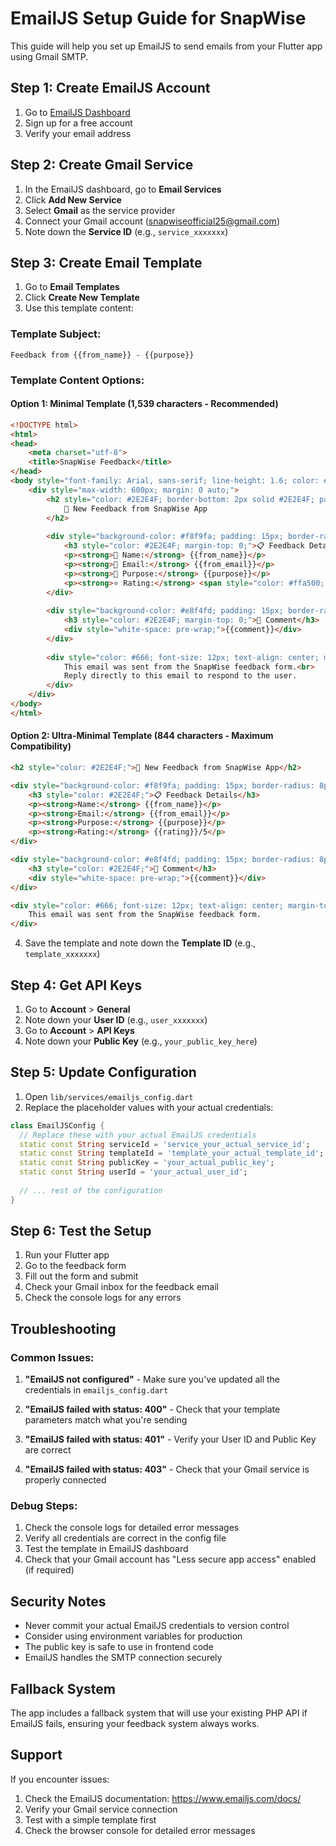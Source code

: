 # EmailJS Setup Guide for SnapWise

This guide will help you set up EmailJS to send emails from your Flutter app using Gmail SMTP.

## Step 1: Create EmailJS Account

1. Go to [EmailJS Dashboard](https://dashboard.emailjs.com/)
2. Sign up for a free account
3. Verify your email address

## Step 2: Create Gmail Service

1. In the EmailJS dashboard, go to **Email Services**
2. Click **Add New Service**
3. Select **Gmail** as the service provider
4. Connect your Gmail account (snapwiseofficial25@gmail.com)
5. Note down the **Service ID** (e.g., `service_xxxxxxx`)

## Step 3: Create Email Template

1. Go to **Email Templates**
2. Click **Create New Template**
3. Use this template content:

### Template Subject:
```
Feedback from {{from_name}} - {{purpose}}
```

### Template Content Options:

#### Option 1: Minimal Template (1,539 characters - Recommended)
```html
<!DOCTYPE html>
<html>
<head>
    <meta charset="utf-8">
    <title>SnapWise Feedback</title>
</head>
<body style="font-family: Arial, sans-serif; line-height: 1.6; color: #333; margin: 0; padding: 20px;">
    <div style="max-width: 600px; margin: 0 auto;">
        <h2 style="color: #2E2E4F; border-bottom: 2px solid #2E2E4F; padding-bottom: 10px;">
            📧 New Feedback from SnapWise App
        </h2>
        
        <div style="background-color: #f8f9fa; padding: 15px; border-radius: 8px; margin: 15px 0;">
            <h3 style="color: #2E2E4F; margin-top: 0;">📋 Feedback Details</h3>
            <p><strong>👤 Name:</strong> {{from_name}}</p>
            <p><strong>📧 Email:</strong> {{from_email}}</p>
            <p><strong>🎯 Purpose:</strong> {{purpose}}</p>
            <p><strong>⭐ Rating:</strong> <span style="color: #ffa500; font-weight: bold;">{{rating}}/5</span></p>
        </div>
        
        <div style="background-color: #e8f4fd; padding: 15px; border-radius: 8px; margin: 15px 0;">
            <h3 style="color: #2E2E4F; margin-top: 0;">💬 Comment</h3>
            <div style="white-space: pre-wrap;">{{comment}}</div>
        </div>
        
        <div style="color: #666; font-size: 12px; text-align: center; margin-top: 30px; padding-top: 20px; border-top: 1px solid #ddd;">
            This email was sent from the SnapWise feedback form.<br>
            Reply directly to this email to respond to the user.
        </div>
    </div>
</body>
</html>
```

#### Option 2: Ultra-Minimal Template (844 characters - Maximum Compatibility)
```html
<h2 style="color: #2E2E4F;">📧 New Feedback from SnapWise App</h2>

<div style="background-color: #f8f9fa; padding: 15px; border-radius: 8px; margin: 15px 0;">
    <h3 style="color: #2E2E4F;">📋 Feedback Details</h3>
    <p><strong>Name:</strong> {{from_name}}</p>
    <p><strong>Email:</strong> {{from_email}}</p>
    <p><strong>Purpose:</strong> {{purpose}}</p>
    <p><strong>Rating:</strong> {{rating}}/5</p>
</div>

<div style="background-color: #e8f4fd; padding: 15px; border-radius: 8px; margin: 15px 0;">
    <h3 style="color: #2E2E4F;">💬 Comment</h3>
    <div style="white-space: pre-wrap;">{{comment}}</div>
</div>

<div style="color: #666; font-size: 12px; text-align: center; margin-top: 20px; padding-top: 15px; border-top: 1px solid #ddd;">
    This email was sent from the SnapWise feedback form.
</div>
```

4. Save the template and note down the **Template ID** (e.g., `template_xxxxxxx`)

## Step 4: Get API Keys

1. Go to **Account** > **General**
2. Note down your **User ID** (e.g., `user_xxxxxxx`)
3. Go to **Account** > **API Keys**
4. Note down your **Public Key** (e.g., `your_public_key_here`)

## Step 5: Update Configuration

1. Open `lib/services/emailjs_config.dart`
2. Replace the placeholder values with your actual credentials:

```dart
class EmailJSConfig {
  // Replace these with your actual EmailJS credentials
  static const String serviceId = 'service_your_actual_service_id';
  static const String templateId = 'template_your_actual_template_id';
  static const String publicKey = 'your_actual_public_key';
  static const String userId = 'your_actual_user_id';
  
  // ... rest of the configuration
}
```

## Step 6: Test the Setup

1. Run your Flutter app
2. Go to the feedback form
3. Fill out the form and submit
4. Check your Gmail inbox for the feedback email
5. Check the console logs for any errors

## Troubleshooting

### Common Issues:

1. **"EmailJS not configured"** - Make sure you've updated all the credentials in `emailjs_config.dart`

2. **"EmailJS failed with status: 400"** - Check that your template parameters match what you're sending

3. **"EmailJS failed with status: 401"** - Verify your User ID and Public Key are correct

4. **"EmailJS failed with status: 403"** - Check that your Gmail service is properly connected

### Debug Steps:

1. Check the console logs for detailed error messages
2. Verify all credentials are correct in the config file
3. Test the template in EmailJS dashboard
4. Check that your Gmail account has "Less secure app access" enabled (if required)

## Security Notes

- Never commit your actual EmailJS credentials to version control
- Consider using environment variables for production
- The public key is safe to use in frontend code
- EmailJS handles the SMTP connection securely

## Fallback System

The app includes a fallback system that will use your existing PHP API if EmailJS fails, ensuring your feedback system always works.

## Support

If you encounter issues:
1. Check the EmailJS documentation: https://www.emailjs.com/docs/
2. Verify your Gmail service connection
3. Test with a simple template first
4. Check the browser console for detailed error messages
